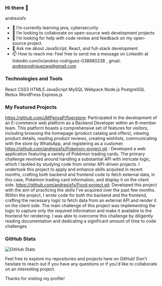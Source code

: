 ### Hi there 👋

andresisfx


- 🌱 I’m currently learning java, cybersecurity
- 👯 I’m looking to collaborate  on open-source web development projects
- 🤔 I’m looking for help with code review and feedback on my open-source project.
- 💬 Ask me about JavaScript, React, and full-stack development
- 📫 How to reach me:  Feel free to send me a message on LinkedIn at linkedin.com/in/andres-rodriguez-038880238 , gmail: andresrodriguezwg@gmail.com



### Technologies and Tools
React  CSS3 HTML5 JavaScript  MySQL Webpack Node.js PostgreSQL Redux WordPress Express.js  

### My Featured Projects

https://github.com/JMPenyaP/fixerstore: Participated in the development of an E-commerce web platform as a Backend Developer within an 8-member team. This platform boasts a comprehensive set of features for visitors, including browsing the homepage (product catalog and offers), viewing product details, reading product reviews, creating wishlists, communicating with the store by WhatsApp, and registering as a customer.
https://github.com/andresisfx/Pokemon-project.git : Developed a web application featuring a variety of Pokémon trading cards. The primary challenge revolved around handling a substantial API with intricate logic, which I tackled by studying code from similar API-driven projects. I undertook this project to apply and enhance skills acquired in recent months, crafting both backend and frontend code to fetch external data, in this case, Pokémon trading card information, and display it on the client side.
https://github.com/andresisfx/Food-project.git: Developed this project with the aim of practicing the skills I've acquired over the past few months. Within the project, I wrote code for both the backend and the frontend, crafting the necessary logic to fetch data from an external API and render it on the client side. The main challenge of this project was implementing the logic to capture only the required information and make it available to the frontend for rendering. I was able to overcome this challenge by diligently reading documentation and dedicating a significant amount of time to code challenges
### GitHub Stats

![GitHub Stats](https://github-readme-stats.vercel.app/api?username=yourusername&show_icons=true&count_private=true&hide=contribs,issues)



Feel free to explore my repositories and projects here on GitHub! Don't hesitate to reach out if you have any questions or if you'd like to collaborate on an interesting project.

Thanks for visiting my profile!
